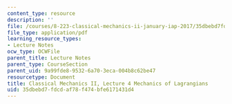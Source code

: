 ```yaml
---
content_type: resource
description: ''
file: /courses/8-223-classical-mechanics-ii-january-iap-2017/35dbebd7fdcdaf78f474bfe6171431d4_MIT8_223IAP17_Lec4.pdf
file_type: application/pdf
learning_resource_types:
- Lecture Notes
ocw_type: OCWFile
parent_title: Lecture Notes
parent_type: CourseSection
parent_uid: 9a99fde8-9532-6a70-3eca-004b8c62be47
resourcetype: Document
title: Classical Mechanics II, Lecture 4 Mechanics of Lagrangians
uid: 35dbebd7-fdcd-af78-f474-bfe6171431d4
---
```

